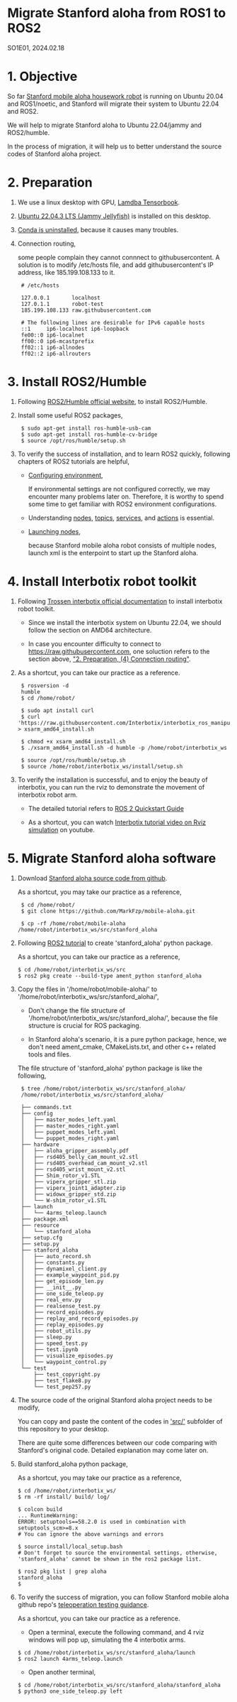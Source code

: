 # Migrate Stanford aloha from ROS1 to ROS2
SO1E01, 2024.02.18

# 1. Objective

So far [Stanford mobile aloha housework robot](https://github.com/MarkFzp/mobile-aloha?tab=readme-ov-file#software-selection----os) is running on Ubuntu 20.04 and ROS1/noetic, and Stanford will migrate their system to Ubuntu 22.04 and ROS2. 

We will help to migrate Stanford aloha to Ubuntu 22.04/jammy and ROS2/humble. 

In the process of migration, it will help us to better understand the source codes of Stanford aloha project. 

# 2. Preparation

1. We use a linux desktop with GPU, [Lamdba Tensorbook](https://lambdalabs.com/deep-learning/laptops/tensorbook/specs).

2. [Ubuntu 22.04.3 LTS (Jammy Jellyfish)](https://releases.ubuntu.com/jammy/) is installed on this desktop. 

3. [Conda is uninstalled](https://docs.anaconda.com/free/anaconda/install/uninstall/), because it causes many troubles. 

4. Connection routing, 
   
   some people complain they cannot connnect to githubusercontent. A solution is to modify /etc/hosts file, and add githubusercontent's IP address, like 185.199.108.133 to it. 
   ~~~
    # /etc/hosts

    127.0.0.1       localhost
    127.0.1.1       robot-test
    185.199.108.133 raw.githubusercontent.com

    # The following lines are desirable for IPv6 capable hosts
    ::1     ip6-localhost ip6-loopback
    fe00::0 ip6-localnet
    ff00::0 ip6-mcastprefix
    ff02::1 ip6-allnodes
    ff02::2 ip6-allrouters
   ~~~



# 3. Install ROS2/Humble

1. Following [ROS2/Humble official website](https://docs.ros.org/en/humble/Installation/Ubuntu-Install-Debians.html), to install ROS2/Humble.


2. Install some useful ROS2 packages,
   ~~~
    $ sudo apt-get install ros-humble-usb-cam
    $ sudo apt-get install ros-humble-cv-bridge
    $ source /opt/ros/humble/setup.sh
   ~~~

3. To verify the success of installation, and to learn ROS2 quickly, following chapters of ROS2 tutorials are helpful, 

    * [Configuring environment](https://docs.ros.org/en/humble/Tutorials/Beginner-CLI-Tools/Configuring-ROS2-Environment.html#configuring-environment), 
  
        If environmental settings are not configured correctly, we may encounter many problems later on. Therefore, it is worthy to spend some time to get familiar with ROS2 environment configurations.  

    * Understanding [nodes](https://docs.ros.org/en/humble/Tutorials/Beginner-CLI-Tools/Understanding-ROS2-Nodes/Understanding-ROS2-Nodes.html), [topics](https://docs.ros.org/en/humble/Tutorials/Beginner-CLI-Tools/Understanding-ROS2-Topics/Understanding-ROS2-Topics.html), [services](https://docs.ros.org/en/humble/Tutorials/Beginner-CLI-Tools/Understanding-ROS2-Services/Understanding-ROS2-Services.html), and [actions](https://docs.ros.org/en/humble/Tutorials/Beginner-CLI-Tools/Understanding-ROS2-Actions/Understanding-ROS2-Actions.html) is essential.

    * [Launching nodes](https://docs.ros.org/en/humble/Tutorials/Beginner-CLI-Tools/Launching-Multiple-Nodes/Launching-Multiple-Nodes.html), 
  
  
        because Stanford mobile aloha robot consists of multiple nodes, launch xml is the enterpoint to start up the Stanford aloha.



# 4. Install Interbotix robot toolkit

1. Following [Trossen interbotix official documentation](https://docs.trossenrobotics.com/interbotix_xsarms_docs/ros_interface/ros2/software_setup.html#amd64-architecture) to install interbotix robot toolkit. 

    * Since we install the interbotix system on Ubuntu 22.04, we should follow the section on AMD64 architecture. 

    * In case you encounter difficulty to connect to https://raw.githubusercontent.com, one soluction refers to the section above, ["2. Preparation, (4) Connection routing"](https://github.com/housework-robot/main/blob/main/S01_anatomy_of_stanford_aloha/S01E01_migration.md#2-preparation). 

2. As a shortcut, you can take our practice as a reference. 
   ~~~
    $ rosversion -d
    humble
    $ cd /home/robot/

    $ sudo apt install curl
    $ curl 'https://raw.githubusercontent.com/Interbotix/interbotix_ros_manipulators/main/interbotix_ros_xsarms/install/amd64/xsarm_amd64_install.sh' > xsarm_amd64_install.sh
    
    $ chmod +x xsarm_amd64_install.sh
    $ ./xsarm_amd64_install.sh -d humble -p /home/robot/interbotix_ws

    $ source /opt/ros/humble/setup.sh
    $ source /home/robot/interbotix_ws/install/setup.sh
   ~~~

3. To verify the installation is successful, and to enjoy the beauty of interbotix, you can run the rviz to demonstrate the movement of interbotix robot arm. 

    * The detailed tutorial refers to [ROS 2 Quickstart Guide](https://docs.trossenrobotics.com/interbotix_xsarms_docs/ros_interface/ros2/quickstart.html#ros-2-quickstart-guide)

    * As a shortcut, you can watch [Interbotix tutorial video on Rviz simulation](https://www.youtube.com/watch?v=p0hmgNEqU8Q&list=PL8X3t2QTE54sMTCF59t0pTFXgAmdf0Y9t&index=7) on youtube. 


# 5. Migrate Stanford aloha software

1. Download [Stanford aloha source code from github](https://github.com/MarkFzp/mobile-aloha?tab=readme-ov-file#software-installation---ros). 

   As a shortcut, you may take our practice as a reference,

   ~~~
    $ cd /home/robot/
    $ git clone https://github.com/MarkFzp/mobile-aloha.git

    $ cp -rf /home/robot/mobile-aloha /home/robot/interbotix_ws/src/stanford_aloha
   ~~~

2. Following [ROS2 tutorial](https://docs.ros.org/en/humble/Tutorials/Beginner-Client-Libraries/Creating-Your-First-ROS2-Package.html) to create 'stanford_aloha' python package. 

    As a shortcut, you can take our practice as a reference,

    ~~~
    $ cd /home/robot/interbotix_ws/src
    $ ros2 pkg create --build-type ament_python stanford_aloha
    ~~~


3. Copy the files in '/home/robot/mobile-aloha/' to '/home/robot/interbotix_ws/src/stanford_aloha/', 

    * Don't change the file structure of '/home/robot/interbotix_ws/src/stanford_aloha/', because the file structure is crucial for ROS packaging.

   * In Stanford aloha's scenario, it is a pure python package, hence, we don't need ament_cmake, CMakeLists.txt, and other c++ related tools and files. 

    The file structure of 'stanford_aloha' python package is like the following, 
   
   ~~~
    $ tree /home/robot/interbotix_ws/src/stanford_aloha/
    /home/robot/interbotix_ws/src/stanford_aloha/

    ├── commands.txt
    ├── config
    │   ├── master_modes_left.yaml
    │   ├── master_modes_right.yaml
    │   ├── puppet_modes_left.yaml
    │   └── puppet_modes_right.yaml
    ├── hardware
    │   ├── aloha_gripper_assembly.pdf
    │   ├── rsd405_belly_cam_mount_v2.stl
    │   ├── rsd405_overhead_cam_mount_v2.stl
    │   ├── rsd405_wrist_mount_v2.stl
    │   ├── Shim_rotor_v1.STL
    │   ├── viperx_gripper_stl.zip
    │   ├── viperx_joint1_adapter.zip
    │   ├── widowx_gripper_std.zip
    │   └── W-shim_rotor_v1.STL
    ├── launch
    │   └── 4arms_teleop.launch
    ├── package.xml
    ├── resource
    │   └── stanford_aloha
    ├── setup.cfg
    ├── setup.py
    ├── stanford_aloha
    │   ├── auto_record.sh
    │   ├── constants.py
    │   ├── dynamixel_client.py
    │   ├── example_waypoint_pid.py
    │   ├── get_episode_len.py
    │   ├── __init__.py
    │   ├── one_side_teleop.py
    │   ├── real_env.py
    │   ├── realsense_test.py
    │   ├── record_episodes.py
    │   ├── replay_and_record_episodes.py
    │   ├── replay_episodes.py
    │   ├── robot_utils.py
    │   ├── sleep.py
    │   ├── speed_test.py
    │   ├── test.ipynb
    │   ├── visualize_episodes.py
    │   └── waypoint_control.py
    └── test
        ├── test_copyright.py
        ├── test_flake8.py
        └── test_pep257.py

   ~~~

4. The source code of the original Stanford aloha project needs to be modify, 

    You can copy and paste the content of the codes in ['src/'](https://github.com/housework-robot/main/tree/main/S01_anatomy_of_stanford_aloha/src) subfolder of this repository to your desktop. 

    There are quite some differences between our code comparing with Stanford's original code. Detailed explanation may come later on. 

5. Build stanford_aloha python package,

    As a shortcut, you may take our practice as a reference, 

    ~~~
    $ cd /home/robot/interbotix_ws/
    $ rm -rf install/ build/ log/

    $ colcon build 
    ... RuntimeWarning:        
    ERROR: setuptools==58.2.0 is used in combination with setuptools_scm>=8.x
    # You can ignore the above warnings and errors

    $ source install/local_setup.bash   
    # Don't forget to source the environmental settings, otherwise, 'stanford_aloha' cannot be shown in the ros2 package list.   
    
    $ ros2 pkg list | grep aloha
    stanford_aloha
    $     
    ~~~

6. To verify the success of migration, you can follow Stanford mobile aloha github repo's [teleoperation testing guidance](https://github.com/MarkFzp/mobile-aloha?tab=readme-ov-file#testing-teleoperation). 
   
   As a shortcut, you can take our practice as a reference. 

   * Open a terminal, execute the following command, and 4 rviz windows will pop up, simulating the 4 interbotix arms. 
   
    ~~~
    $ cd /home/robot/interbotix_ws/src/stanford_aloha/launch
    $ ros2 launch 4arms_teleop.launch     
    ~~~

   * Open another terminal, 
   
    ~~~
    $ cd /home/robot/interbotix_ws/src/stanford_aloha/stanford_aloha
    $ python3 one_side_teleop.py left
    ~~~
